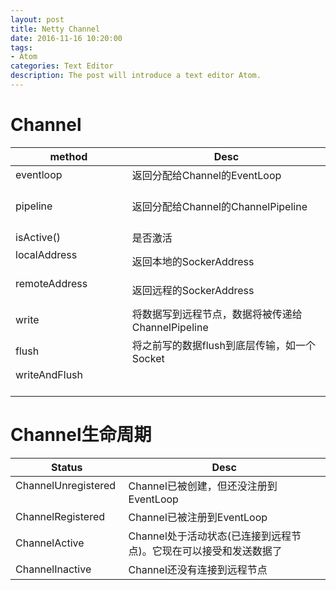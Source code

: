 ```yaml
---
layout: post
title: Netty Channel
date: 2016-11-16 10:20:00
tags:
- Atom
categories: Text Editor
description: The post will introduce a text editor Atom.
---
```




# Channel

|          method                     |                      Desc                                 |
| ----------------------------------- | --------------------------------------------------------- |
| eventloop                           | 返回分配给Channel的EventLoop                                |
| pipeline                            | 返回分配给Channel的ChannelPipeline                          |
| isActive()                          | 是否激活                                                   |
| localAddress                        | 返回本地的SockerAddress                                     |
| remoteAddress                       | 返回远程的SockerAddress                                     |
| write                               | 将数据写到远程节点，数据将被传递给ChannelPipeline              |
| flush                               | 将之前写的数据flush到底层传输，如一个Socket                     |
| writeAndFlush                       |                                                           |


# Channel生命周期
|         Status        |                              Desc                            |
| --------------------- | ------------------------------------------------------------ |
| ChannelUnregistered   | Channel已被创建，但还没注册到EventLoop                           |
| ChannelRegistered     | Channel已被注册到EventLoop                                     |
| ChannelActive         | Channel处于活动状态(已连接到远程节点)。它现在可以接受和发送数据了      |
| ChannelInactive       | Channel还没有连接到远程节点                                      |





